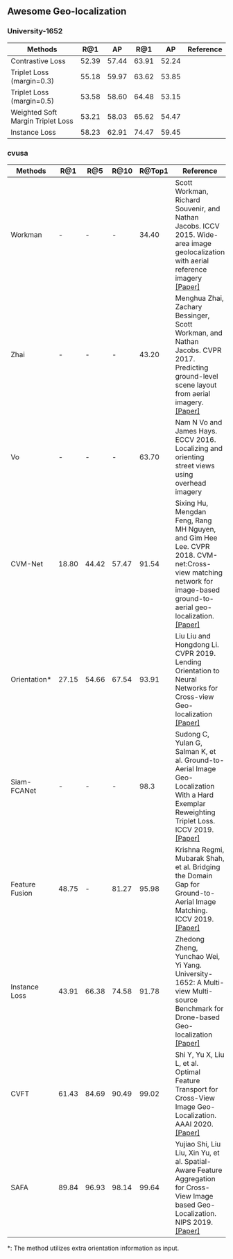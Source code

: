 ## Awesome Geo-localization
### University-1652

|Methods | R@1 | AP | R@1 | AP | Reference |
| -------- | ----- | ---- | ---- |  ---- |  ---- |
|Contrastive Loss | 52.39 | 57.44 | 63.91 | 52.24|
|Triplet Loss (margin=0.3)  | 55.18 | 59.97 | 63.62 | 53.85 |
|Triplet Loss (margin=0.5)  | 53.58 | 58.60 | 64.48 | 53.15 |
|Weighted Soft Margin Triplet Loss | 53.21 | 58.03 | 65.62 | 54.47|
|Instance Loss | 58.23 | 62.91 | 74.47 | 59.45 |


### cvusa
|Methods | R@1 | R@5 | R@10 | R@Top1 | Reference |
| -------- | ----- | ---- | ---- |  ---- |  ---- |
|Workman | - | - | - | 34.40 | Scott Workman, Richard Souvenir, and Nathan Jacobs. ICCV 2015. Wide-area image geolocalization with aerial reference imagery [[Paper]](https://www.cv-foundation.org/openaccess/content_iccv_2015/papers/Workman_Wide-Area_Image_Geolocalization_ICCV_2015_paper.pdf) |
|Zhai  | - | - | - | 43.20 | Menghua Zhai, Zachary Bessinger, Scott Workman, and Nathan Jacobs. CVPR 2017. Predicting ground-level scene layout from aerial imagery.[[Paper]](https://arxiv.org/abs/1612.02709) |
|Vo | - | - | - | 63.70 | Nam N Vo and James Hays. ECCV 2016. Localizing and orienting street views using overhead imagery| 
|CVM-Net | 18.80 | 44.42 | 57.47 | 91.54 | Sixing Hu, Mengdan Feng, Rang MH Nguyen, and Gim Hee Lee. CVPR 2018. CVM-net:Cross-view matching network for image-based ground-to-aerial geo-localization. [[Paper]](http://openaccess.thecvf.com/content_cvpr_2018/html/Hu_CVM-Net_Cross-View_Matching_CVPR_2018_paper.html)| 
|Orientation* | 27.15 | 54.66 | 67.54 | 93.91 | Liu Liu and Hongdong Li. CVPR 2019. Lending Orientation to Neural Networks for Cross-view Geo-localization [[Paper]](https://arxiv.org/abs/1903.12351) |
|Siam-FCANet | - | - | - | 98.3 | Sudong C, Yulan G, Salman K, et al. Ground-to-Aerial Image Geo-Localization With a Hard Exemplar Reweighting Triplet Loss. ICCV 2019. [[Paper]](http://openaccess.thecvf.com/content_ICCV_2019/supplemental/Cai_Ground-to-Aerial_Image_Geo-Localization_ICCV_2019_supplemental.pdf) |
|Feature Fusion | 48.75 | - | 81.27 | 95.98 | Krishna Regmi, Mubarak Shah, et al. Bridging the Domain Gap for Ground-to-Aerial Image Matching. ICCV 2019. [[Paper]](https://arxiv.org/abs/1904.11045) |
|Instance Loss  | 43.91 | 66.38 | 74.58 | 91.78 | Zhedong Zheng, Yunchao Wei, Yi Yang. University-1652: A Multi-view Multi-source Benchmark for Drone-based Geo-localization [[Paper]](https://arxiv.org/abs/2002.12186) |
|CVFT | 61.43 | 84.69 | 90.49 | 99.02 | Shi Y, Yu X, Liu L, et al. Optimal Feature Transport for Cross-View Image Geo-Localization. AAAI 2020. [[Paper]](https://arxiv.org/abs/1907.05021) |
|SAFA | 89.84 | 96.93 | 98.14 | 99.64 | Yujiao Shi, Liu Liu, Xin Yu, et al. Spatial-Aware Feature Aggregation for Cross-View Image based Geo-Localization. NIPS 2019. [[Paper]](http://papers.neurips.cc/paper/9199-spatial-aware-feature-aggregation-for-image-based-cross-view-geo-localization) |
*: The method utilizes extra orientation information as input.
